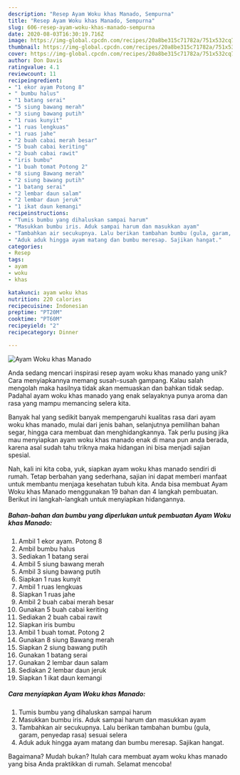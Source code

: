 ```yaml
---
description: "Resep Ayam Woku khas Manado, Sempurna"
title: "Resep Ayam Woku khas Manado, Sempurna"
slug: 606-resep-ayam-woku-khas-manado-sempurna
date: 2020-08-03T16:30:19.716Z
image: https://img-global.cpcdn.com/recipes/20a8be315c71782a/751x532cq70/ayam-woku-khas-manado-foto-resep-utama.jpg
thumbnail: https://img-global.cpcdn.com/recipes/20a8be315c71782a/751x532cq70/ayam-woku-khas-manado-foto-resep-utama.jpg
cover: https://img-global.cpcdn.com/recipes/20a8be315c71782a/751x532cq70/ayam-woku-khas-manado-foto-resep-utama.jpg
author: Don Davis
ratingvalue: 4.1
reviewcount: 11
recipeingredient:
- "1 ekor ayam Potong 8"
- " bumbu halus"
- "1 batang serai"
- "5 siung bawang merah"
- "3 siung bawang putih"
- "1 ruas kunyit"
- "1 ruas lengkuas"
- "1 ruas jahe"
- "2 buah cabai merah besar"
- "5 buah cabai keriting"
- "2 buah cabai rawit"
- "iris bumbu"
- "1 buah tomat Potong 2"
- "8 siung Bawang merah"
- "2 siung bawang putih"
- "1 batang serai"
- "2 lembar daun salam"
- "2 lembar daun jeruk"
- "1 ikat daun kemangi"
recipeinstructions:
- "Tumis bumbu yang dihaluskan sampai harum"
- "Masukkan bumbu iris. Aduk sampai harum dan masukkan ayam"
- "Tambahkan air secukupnya. Lalu berikan tambahan bumbu (gula, garam, penyedap rasa) sesuai selera"
- "Aduk aduk hingga ayam matang dan bumbu meresap. Sajikan hangat."
categories:
- Resep
tags:
- ayam
- woku
- khas

katakunci: ayam woku khas 
nutrition: 220 calories
recipecuisine: Indonesian
preptime: "PT20M"
cooktime: "PT60M"
recipeyield: "2"
recipecategory: Dinner

---
```



![Ayam Woku khas Manado](https://img-global.cpcdn.com/recipes/20a8be315c71782a/751x532cq70/ayam-woku-khas-manado-foto-resep-utama.jpg)

Anda sedang mencari inspirasi resep ayam woku khas manado yang unik? Cara menyiapkannya memang susah-susah gampang. Kalau salah mengolah maka hasilnya tidak akan memuaskan dan bahkan tidak sedap. Padahal ayam woku khas manado yang enak selayaknya punya aroma dan rasa yang mampu memancing selera kita.

Banyak hal yang sedikit banyak mempengaruhi kualitas rasa dari ayam woku khas manado, mulai dari jenis bahan, selanjutnya pemilihan bahan segar, hingga cara membuat dan menghidangkannya. Tak perlu pusing jika mau menyiapkan ayam woku khas manado enak di mana pun anda berada, karena asal sudah tahu triknya maka hidangan ini bisa menjadi sajian spesial.




Nah, kali ini kita coba, yuk, siapkan ayam woku khas manado sendiri di rumah. Tetap berbahan yang sederhana, sajian ini dapat memberi manfaat untuk membantu menjaga kesehatan tubuh kita. Anda bisa membuat Ayam Woku khas Manado menggunakan 19 bahan dan 4 langkah pembuatan. Berikut ini langkah-langkah untuk menyiapkan hidangannya.

<!--inarticleads1-->

##### Bahan-bahan dan bumbu yang diperlukan untuk pembuatan Ayam Woku khas Manado:

1. Ambil 1 ekor ayam. Potong 8
1. Ambil  bumbu halus
1. Sediakan 1 batang serai
1. Ambil 5 siung bawang merah
1. Ambil 3 siung bawang putih
1. Siapkan 1 ruas kunyit
1. Ambil 1 ruas lengkuas
1. Siapkan 1 ruas jahe
1. Ambil 2 buah cabai merah besar
1. Gunakan 5 buah cabai keriting
1. Sediakan 2 buah cabai rawit
1. Siapkan iris bumbu
1. Ambil 1 buah tomat. Potong 2
1. Gunakan 8 siung Bawang merah
1. Siapkan 2 siung bawang putih
1. Gunakan 1 batang serai
1. Gunakan 2 lembar daun salam
1. Sediakan 2 lembar daun jeruk
1. Siapkan 1 ikat daun kemangi




<!--inarticleads2-->

##### Cara menyiapkan Ayam Woku khas Manado:

1. Tumis bumbu yang dihaluskan sampai harum
1. Masukkan bumbu iris. Aduk sampai harum dan masukkan ayam
1. Tambahkan air secukupnya. Lalu berikan tambahan bumbu (gula, garam, penyedap rasa) sesuai selera
1. Aduk aduk hingga ayam matang dan bumbu meresap. Sajikan hangat.




Bagaimana? Mudah bukan? Itulah cara membuat ayam woku khas manado yang bisa Anda praktikkan di rumah. Selamat mencoba!
